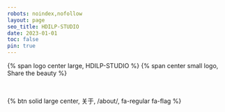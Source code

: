 ```yaml
---
robots: noindex,nofollow
layout: page
seo_title: HDILP-STUDIO
date: 2023-01-01
toc: false
pin: true
---
```


<p>
{% span logo center large, HDILP-STUDIO %}
{% span center small logo, Share the beauty %}
</p>

<br>

{% btn solid large center, 关于, /about/, fa-regular fa-flag %}

<br>

